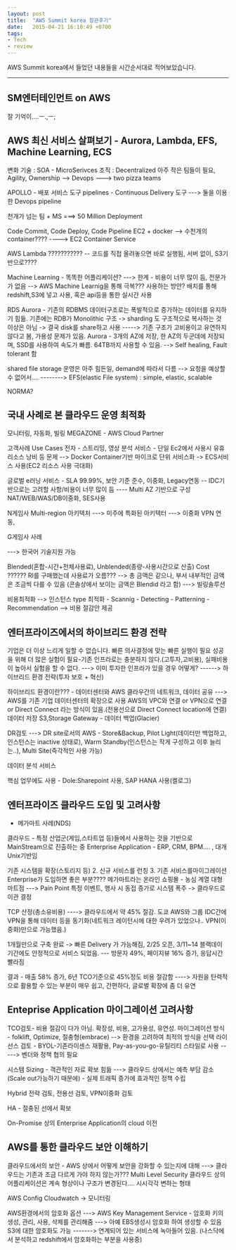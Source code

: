```yaml
---
layout: post
title:  "AWS Summit korea 참관후기"
date:   2015-04-21 16:10:49 +0700
tags:
- Tech
- review
---
```


AWS Summit korea에서 들었던 내용들을 시간순서대로 적어보았습니다.

---


SM엔터테인먼트 on AWS
---

잘 기억이....ㅡ.,ㅡ;


AWS 최신 서비스 살펴보기 - Aurora, Lambda, EFS, Machine Learning, ECS
---

변화
기술 : SOA - MicroSerivces
조직 : Decentralized 아주 작은 팀들이 필요,  Agility, Ownership --> Devops
   ---> two pizza teams

APOLLO - 배포 서비스 도구
pipelines - Continuous Delivery 도구
---> 둘을 이용한 Devops pipeline

천개가 넘는 팀 + MS  ===> 50 Million Deployment

Code Commit, Code Deploy, Code Pipeline
EC2 + docker --> 수천개의 container???? ----> EC2 Container Service

AWS Lambda ??????????? -- 코드를 직접 올려놓으면 바로 실행됨, 서버 없이, S3기반으로????

Machine Learning - 똑똑한 어플리케이션? ---> 한계 - 비용이 너무 많이 듬, 전문가가 없음 --> AWS Machine Learnig을 통해 극복???
사용하는 방안? 배치를 통해 redshift,S3에 넣고 사용, 혹은 api등을 통한 실시간 사용

RDS Aurora - 기존의 RDBMS 데이터구조로는 폭발적으로 증가하는 데이터를 유지하기 힘듦. 기존에는 RDB가 Monolithic 구조 -> sharding 도 구조적으로 복사하는 것 이상은 아님 -> 결국 disk를 share하고 사용
-----> 기존 구조가 고비용이고 유연하지 않다고 봄, 가용성 문제가 있음.
Aurora - 3개의 AZ에 저장, 한 AZ의 두군데에 저장되며, SSD를 사용하여 속도가 빠름. 64TB까지 사용할 수 있음. --> Self healing, Fault tolerant 함


shared file storage 운영은 아주 힘든일, demand에 따라서 다름 --> 요청을 예상할 수 없어서....
--------> EFS(elastic File system) : simple, elastic, scalable

NORMA?


국내 사례로 본 클라우드 운영 최적화
---


모니터링, 자동화, 빌링
MEGAZONE - AWS Cloud Partner

고객사례 Use Cases
전자 - 스트리밍, 영상 분석 서비스 - 단일 Ec2에서 사용시 유휴리소스 낭비 등 문제 --> Docker Container기반 마이크로 단위 서비스화  -> ECS서비스 사용(EC2 리소스 사용 극대화)

글로벌 e러닝 서비스 - SLA 99.99%, 보안 기준 준수, 이중화, Legacy연동
-- IDC기반으로는 고려할 사항/비용이 너무 많이 듬
---- Multi AZ 기반으로 구성 NAT/WEB/WAS/DB이중화, SES사용

N게임사 Multi-region 아키텍처 ---> 미주에 특화된 아키텍터
---> 이중화 VPN 연동,

G게임사 사례

---> 한국어 기술지원 가능

Blended(혼합-시간+전체사용료), Unblended(종량-사용시간으로 산출) Cost ?????? RI를 구매했는데 사용료가 오름??? --> 총 금액은 같으나, 부서 내부적인 금액은 조금씩 다를 수 있음
(콘솔상에서 보이는 금액은 Blendid 라고 함) ---> 빌링솔루션


비용최적화
--> 인스턴스 type 최적화 - Scannig - Detecting - Patterning - Recommendation --> 비용 절감안 제공


엔터프라이즈에서의 하이브리드 환경 전략
---

기업은 더 이상 느리게 일할 수 없습니다.
빠른 의사결정에 맞는 빠른 실행이 필요
성공을 위해 더 많은 실험이 필요-기존 인프라로는 충분하지 않다.(고투자,고비용), 실패비용이 높아서 실험을 할 수 없다. ---> 이미 투자한 인프라가 있을 경우 어떻게?
------> 하이브리드 환경 전략(투자 보호 + 혁신)

하이브리드 환경이란??? - 데이터센터와 AWS 클라우간의  네트워크, 데이터 공유
---> AWS를 기존 기업 데이터센터의 확장으로 사용
AWS의 VPC와 연결 or VPN으로 연결 or Direct Connect 라는 방식이 있음.(전용선으로 Direct Connect location에 연결)
데이터 저장 S3,Storage Gateway - 데이터 백업(Glacier)

DR검토
---> DR site로서의 AWS - Store&Backup, Pilot Light(데이터만 백업하고, 인스턴스는 inactive 상태로), Warm Standby(인스턴스는 작게 구성하고 이후 늘리는..), Multi Site(즉각적인 사용 가능)

데이터 분석 서비스

핵심 업무에도 사용 - Dole:Sharepoint 사용, SAP HANA 사용(켈로그)


엔터프라이즈 클라우드 도입 및 고려사항
---

- 메가마트 사례(NDS)

클라우드 - 특정 산업군(게임,스타트업 등)들에서 사용하는 것을 기반으로 MainStream으로 진출하는 중
Enterprise Application - ERP, CRM, BPM.... , 대개 Unix기반임

기존 시스템을 확장(스토리지 등) 2. 신규 서비스를 런칭 3. 기존 서비스를마이그레이션
Enterprise가 도입하면 좋은 부분???? 메가마트라는 온라인 쇼핑몰 - 농심 계열 대형 마트점 ---> Pain Point 특정 이벤트, 행사 시 동접 증가로 시스템 폭주 -> 클라우드로 이관 결정

TCP 산정(총소유비용) ----> 클라우드에서 약 45% 절감.
도쿄 AWS와 그룹 IDC간에 VPN을 통해 데이터 등을 동기화(네트워크 레이턴시에 대한 우려가 있었으나.. VPN(이중화)만으로 가능했음.)

1개월만으로 구축 완료 -> 빠른 Delivery 가 가능해짐, 2/25 오픈, 3/11~14 블랙데이 기간에도 안정적으로 서비스 되었음.
--- 방문자 49%, 페이지뷰 16% 증가, 응답시간 빨라짐

결과 - 매출 58% 증가, 6년 TCO기준으로 45%정도 비용 절감함
----> 자원을 탄력적으로 활용할 수 있는 부분이 매우 쉽고, 간편하다, 글로벌 확장에 좀 더 유연


Enteprise Application 마이그레이션 고려사항
---

TCO검토- 비용 절감이 다가 아님. 확장성, 비용, 고가용성, 유연성.
마이그레이션 방식 - folklift, Optimize, 절충형(embrace) --> 환경을 고려하여 최적의 방식을 선택
라이선스 검토 - BYOL-기존라이센스 재활용, Pay-as-you-go-유틸리티 스타일로 사용
-----> 벤더와 정책 협의 필요

시스템 Sizing - 객관적인 자료 확보 힘듦 ---> 클라우드 상에서는 예측 부담 감소(Scale out가능하기 때문에) - 실제 트래픽 증가에 효과적인 정책 수립

Hybrid 전략 검토, 전용선 검토, VPN이중화 검토

HA - 절충된 선에서 확보

On-Promise 상의 Enterprise Application의 cloud 이전


AWS를 통한 클라우드 보안 이해하기
---

클라우드에서의 보안 - AWS 상에서 어떻게 보안을 강화할 수 있는지에 대해
---> 클라우드는 기존과 조금 다르게 가야 하지 않는가???
Multi Level Security
클라우드 상의 어플리케이션은 계속 형상이나 구조가 변경된다.... 시시각각 변하는 형태

AWS Config
Cloudwatch -> 모니터링

AWS환경에서의 암호화 옵션
---> AWS Key Management Service - 암호화 키의 생성, 관리, 사용, 삭제를 관리해줌
---> 아예 EBS생성시 암호화 하여 생성할 수 있음
S3에 대한 암호화도 가능 -------> 연계되어 있는 서비스에 녹아들어 있음.
(나스닥에서 분석하고 redshift에서 암호화하는 부분을 사용중)
